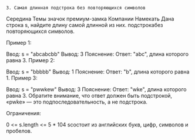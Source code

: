 	3. Самая длинная подстрока без повторяющихся символов
Середина
Темы
значок премиум-замка
Компании
Намекать
Дана строка s, найдите длину самой длинной из них. подстрокабез повторяющихся символов.

 

Пример 1:

Ввод: s = "abcabcbb"
 Вывод: 3
 Пояснение: Ответ: "abc", длина которого равна 3.
Пример 2:

Ввод: s = "bbbbb"
 Вывод: 1
 Пояснение: Ответ: "b", длина которого равна 1.
Пример 3:

Ввод: s = "pwwkew"
 Вывод: 3
 Пояснение: Ответ: "wke", длина которого равна 3.
Обратите внимание, что ответ должен быть подстрокой, «pwke» — это подпоследовательность, а не подстрока.
 

Ограничения:

0 <= s.length <= 5 * 104
sсостоит из английских букв, цифр, символов и пробелов.